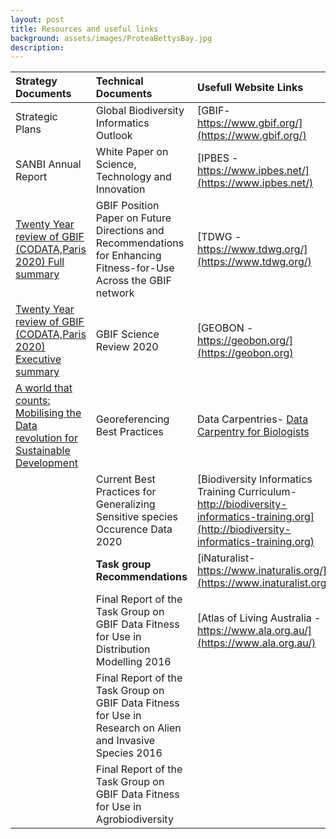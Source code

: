 ```yaml
---
layout: post
title: Resources and useful links
background: assets/images/ProteaBettysBay.jpg
description: 
---
```


| Strategy Documents| Technical Documents|Usefull Website Links|
| :---------------- | :------ | :----------------------- |
| Strategic Plans|Global Biodiversity Informatics Outlook|[GBIF-https://www.gbif.org/](https://www.gbif.org/)|
|SANBI Annual Report| White Paper on Science, Technology and Innovation|[IPBES - https://www.ipbes.net/](https://www.ipbes.net/)
|[Twenty Year review of GBIF (CODATA,Paris 2020) Full summary](https://github.com/gbif/hp-sanbi/blob/master/assets/images/CODATA%20GBIF%20REVIEW%20FULL%20REPORT%20FINAL%20(1).pdf)|GBIF Position Paper on Future Directions and Recommendations for Enhancing Fitness-for-Use Across the GBIF network|[TDWG - https://www.tdwg.org/](https://www.tdwg.org/)|
|[Twenty Year review of GBIF (CODATA,Paris 2020) Executive summary](https://github.com/gbif/hp-sanbi/blob/master/assets/images/CODATA%20GBIF%20REVIEW%20EXECUTIVE%20SUMMARY%20FINAL%20(1).pdf)|GBIF Science Review 2020|[GEOBON - https://geobon.org/](https://geobon.org)|
|[A world that counts: Mobilising the Data revolution for Sustainable Development](https://github.com/gbif/hp-sanbi/blob/master/assets/images/A-World-That-Counts.pdf)|Georeferencing Best Practices|Data Carpentries- <ins>Data Carpentry for Biologists</ins>|
||Current Best Practices for Generalizing Sensitive species Occurence Data 2020 |[Biodiversity Informatics Training Curriculum-http://biodiversity-informatics-training.org](http://biodiversity-informatics-training.org)|
||**Task group Recommendations**|[iNaturalist-https://www.inaturalis.org/](https://www.inaturalist.org/)|
||Final Report of the Task Group on GBIF Data Fitness for Use in Distribution Modelling 2016|[Atlas of Living Australia - https://www.ala.org.au/](https://www.ala.org.au/)|
||Final Report of the Task Group on GBIF Data Fitness for Use in Research on Alien and Invasive Species 2016||
||Final Report of the Task Group on GBIF Data Fitness for Use in Agrobiodiversity||
                                                                                                   


